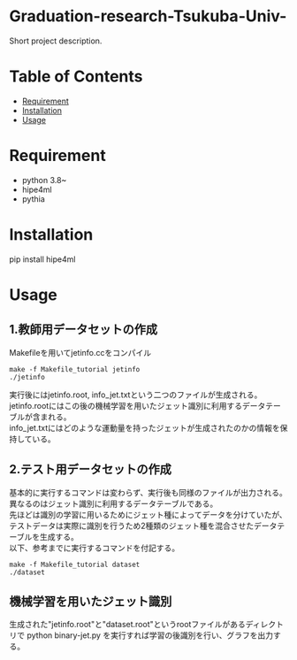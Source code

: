 # Graduation-research-Tsukuba-Univ-

Short project description.

# Table of Contents

- [Requirement](#installation)
- [Installation](#installation)
- [Usage](#usage)

# Requirement
* python 3.8~
* hipe4ml
* pythia

# Installation

pip install hipe4ml

# Usage
## 1.教師用データセットの作成
Makefileを用いてjetinfo.ccをコンパイル

	make -f Makefile_tutorial jetinfo
	./jetinfo

実行後にはjetinfo.root, info_jet.txtという二つのファイルが生成される。  
jetinfo.rootにはこの後の機械学習を用いたジェット識別に利用するデータテーブルが含まれる。  
info_jet.txtにはどのような運動量を持ったジェットが生成されたのかの情報を保持している。  

## 2.テスト用データセットの作成
基本的に実行するコマンドは変わらず、実行後も同様のファイルが出力される。  
異なるのはジェット識別に利用するデータテーブルである。  
先ほどは識別の学習に用いるためにジェット種によってデータを分けていたが、テストデータは実際に識別を行うため2種類のジェット種を混合させたデータテーブルを生成する。  
以下、参考までに実行するコマンドを付記する。

	make -f Makefile_tutorial dataset
	./dataset

## 機械学習を用いたジェット識別
生成された"jetinfo.root"と"dataset.root"というrootファイルがあるディレクトリで
	python binary-jet.py
を実行すれば学習の後識別を行い、グラフを出力する。
